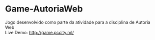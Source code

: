 # Game-AutoriaWeb
Jogo desenvolvido como parte da atividade para a disciplina de Autoria Web
<br>Live Demo: http://game.pccity.ml/
